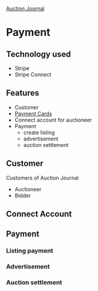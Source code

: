 [Auction Journal](../index.md)

# Payment

## Technology used

- Stripe
- Stripe Connect

## Features

- Customer
- [Payment Cards](cards.md)
- Connect account for auctioneer
- Payment
  - create listing
  - advertisement
  - auction settlement

## Customer

Customers of Auction Journal

- Auctioneer
- Bidder

## Connect Account

## Payment

### Listing payment

### Advertisement

### Auction settlement
